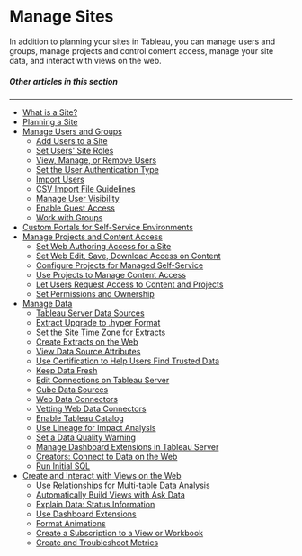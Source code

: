 

Manage Sites
============
In addition to planning your sites in Tableau, you can manage users and
groups, manage projects and control content access, manage your site
data, and interact with views on the web.

##### Other articles in this section
---------------------------------------------------------------------------------------------------------


-   [What is a
    Site?](https://help.tableau.com/current/server/en-us/sites.htm)
-   [Planning a
    Site](https://help.tableau.com/current/server/en-us/site_admin_planning.htm)
-   [Manage Users and
    Groups](https://help.tableau.com/current/server/en-us/users.htm)
    -   [Add Users to a
        Site](https://help.tableau.com/current/server/en-us/sites_addusers.htm)
    -   [Set Users\' Site
        Roles](https://help.tableau.com/current/server/en-us/users_site_roles.htm)
    -   [View, Manage, or Remove
        Users](https://help.tableau.com/current/server/en-us/users_view.htm)
    -   [Set the User Authentication
        Type](https://help.tableau.com/current/server/en-us/users_set_auth_type.htm)
    -   [Import
        Users](https://help.tableau.com/current/server/en-us/users_import.htm)
    -   [CSV Import File
        Guidelines](https://help.tableau.com/current/server/en-us/csvguidelines.htm)
    -   [Manage User
        Visibility](https://help.tableau.com/current/server/en-us/user_visibility.htm)
    -   [Enable Guest
        Access](https://help.tableau.com/current/server/en-us/users_guest.htm)
    -   [Work with
        Groups](https://help.tableau.com/current/server/en-us/groups.htm)
-   [Custom Portals for Self-Service
    Environments](https://help.tableau.com/current/server/en-us/portal_dashboard.htm)
-   [Manage Projects and Content
    Access](https://help.tableau.com/current/server/en-us/permissions_section.htm)
    -   [Set Web Authoring Access for a
        Site](https://help.tableau.com/current/server/en-us/web_author_enable.htm)
    -   [Set Web Edit, Save, Download Access on
        Content](https://help.tableau.com/current/server/en-us/web_author_who.htm)
    -   [Configure Projects for Managed
        Self-Service](https://help.tableau.com/current/server/en-us/projects_data_gov.htm)
    -   [Use Projects to Manage Content
        Access](https://help.tableau.com/current/server/en-us/projects.htm)
    -   [Let Users Request Access to Content and
        Projects](https://help.tableau.com/current/server/en-us/Request_access.htm)
    -   [Set Permissions and
        Ownership](https://help.tableau.com/current/server/en-us/permissions.htm)
-   [Manage
    Data](https://help.tableau.com/current/server/en-us/manage_data_section.htm)
    -   [Tableau Server Data
        Sources](https://help.tableau.com/current/server/en-us/datasource.htm)
    -   [Extract Upgrade to .hyper
        Format](https://help.tableau.com/current/server/en-us/extracting_upgrade.htm)
    -   [Set the Site Time Zone for
        Extracts](https://help.tableau.com/current/server/en-us/tz_for_extracts.htm)
    -   [Create Extracts on the
        Web](https://help.tableau.com/current/server/en-us/datasource_extract.htm)
    -   [View Data Source
        Attributes](https://help.tableau.com/current/server/en-us/datasource_view_attributes.htm)
    -   [Use Certification to Help Users Find Trusted
        Data](https://help.tableau.com/current/server/en-us/datasource_certified.htm)
    -   [Keep Data
        Fresh](https://help.tableau.com/current/server/en-us/data_fresh_section.htm)
    -   [Edit Connections on Tableau
        Server](https://help.tableau.com/current/server/en-us/connections_modify.htm)
    -   [Cube Data
        Sources](https://help.tableau.com/current/server/en-us/datasource_cube.htm)
    -   [Web Data
        Connectors](https://help.tableau.com/current/server/en-us/datasource_wdc.htm)
    -   [Vetting Web Data
        Connectors](https://help.tableau.com/current/server/en-us/datasource_wdc_vetting.htm)
    -   [Enable Tableau
        Catalog](https://help.tableau.com/current/server/en-us/dm_catalog_enable.htm)
    -   [Use Lineage for Impact
        Analysis](https://help.tableau.com/current/server/en-us/dm_lineage.htm)
    -   [Set a Data Quality
        Warning](https://help.tableau.com/current/server/en-us/dm_dqw.htm)
    -   [Manage Dashboard Extensions in Tableau
        Server](https://help.tableau.com/current/server/en-us/dashboard_extensions_server.htm)
    -   [Creators: Connect to Data on the
        Web](https://help.tableau.com/current/server/en-us/creator_connect.htm)
    -   [Run Initial
        SQL](https://help.tableau.com/current/server/en-us/connect_basic_initialsql.htm)
-   [Create and Interact with Views on the
    Web](https://help.tableau.com/current/server/en-us/web_author.htm)
    -   [Use Relationships for Multi-table Data
        Analysis](https://help.tableau.com/current/server/en-us/datasource_multitable_normalized.htm)
    -   [Automatically Build Views with Ask
        Data](https://help.tableau.com/current/server/en-us/ask_data.htm)
    -   [Explain Data: Status
        Information](https://help.tableau.com/current/server/en-us/explain_data_lm_status.htm)
    -   [Use Dashboard
        Extensions](https://help.tableau.com/current/server/en-us/dashboard_extensions.htm)
    -   [Format
        Animations](https://help.tableau.com/current/server/en-us/formatting_animations.htm)
    -   [Create a Subscription to a View or
        Workbook](https://help.tableau.com/current/server/en-us/subscribe_user.htm)
    -   [Create and Troubleshoot
        Metrics](https://help.tableau.com/current/server/en-us/metrics_create.htm)

